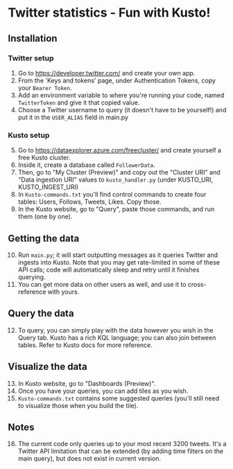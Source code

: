 # Twitter statistics - Fun with Kusto!

## Installation
### Twitter setup
1. Go to https://developer.twitter.com/ and create your own app.
2. From the 'Keys and tokens' page, under Authentication Tokens, copy your `Bearer Token`.
3. Add an environment variable to where you're running your code, named `TwitterToken` and give it that copied value.
4. Choose a Twitter username to query (it doesn't have to be yourself!) and put it in the `USER_ALIAS` field in main.py

### Kusto setup
5. Go to https://dataexplorer.azure.com/freecluster/ and create yourself a free Kusto cluster.
6. Inside it, create a database called `FollowerData`.
7. Then, go to "My Cluster (Preview)" and copy out the "Cluster URI" and "Data ingestion URI" values to `kusto_handler.py` (under KUSTO_URI, KUSTO_INGEST_URI)
8. In `Kusto-commands.txt` you'll find control commands to create four tables: Users, Follows, Tweets, Likes. Copy those.
9. In the Kusto website, go to "Query", paste those commands, and run them (one by one).

## Getting the data
10. Run `main.py`; it will start outputting messages as it queries Twitter and ingests into Kusto. Note that you may get rate-limited in some of these API calls; code will automatically sleep and retry until it finishes querying.
11. You can get more data on other users as well, and use it to cross-reference with yours.

## Query the data
12. To query, you can simply play with the data however you wish in the Query tab. Kusto has a rich KQL language; you can also join between tables. Refer to Kusto docs for more reference. 

## Visualize the data 
13. In Kusto website, go to "Dashboards (Preview)".
14. Once you have your queries, you can add tiles as you wish.
15. `Kusto-commands.txt` contains some suggested queries (you'll still need to visualize those when you build the tile).

## Notes
16. The current code only queries up to your most recent 3200 tweets. It's a Twitter API limitation that can be extended (by adding time filters on the main query), but does not exist in current version.
